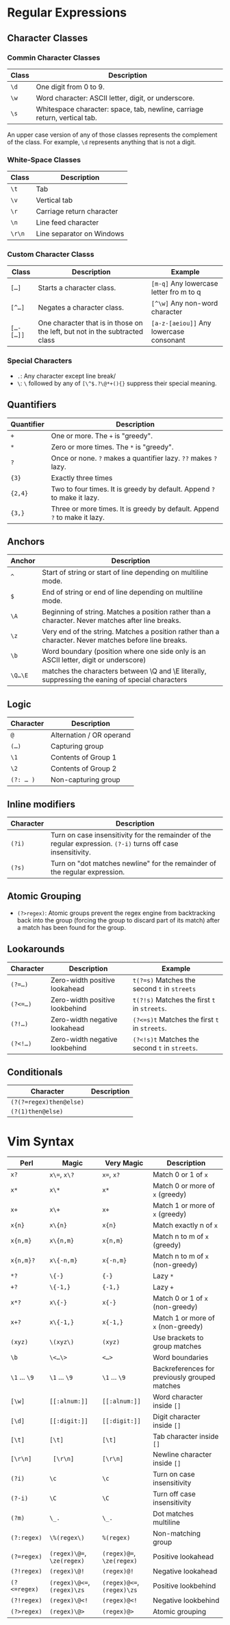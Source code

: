 # Regular Expressions

## Character Classes

### Commin Character Classes

| Class | Description                                                               |
| ---   | ---                                                                       |
| `\d`  | One digit from 0 to 9.                                                    |
| `\w`  | Word character: ASCII letter, digit, or underscore.                       |
| `\s`  | Whitespace character: space, tab, newline, carriage return, vertical tab. |

An upper case version of any of those classes represents the complement of the
class. For example, `\d` represents anything that is not a digit.

### White-Space Classes

| Class  | Description               |
| ---    | ---                       |
| `\t`   | Tab                       |
| `\v`   | Vertical tab              |
| `\r`   | Carriage return character |
| `\n`   | Line feed character       |
| `\r\n` | Line separator on Windows |

### Custom Character Classs

| Class     | Description                                                                 | Example                                 |
| ---       | ---                                                                         | --                                      |
| `[…]`     | Starts a character class.                                                   | `[m-q]` Any lowercase letter fro m to q |
| `[^…]`    | Negates a character class.                                                  | `[^\w]` Any non-word character          |
| `[…-[…]]` | One character that is in those on the left, but not in the subtracted class | `[a-z-[aeiou]]` Any lowercase consonant |

### Special Characters

- `.`: Any character except line break/
- `\`: `\` followed by any of `[\^$.?\@*+(){}` suppress their special meaning.

## Quantifiers

| Quantifier | Description                                                               |
| ---        | ---                                                                       |
| `+`        | One or more. The `+` is "greedy".                                         |
| `*`        | Zero or more times. The `*` is "greedy".                                  |
| `?`        | Once or none. `?` makes a quantifier lazy. `??` makes `?` lazy.           |
| `{3}`      | Exactly three times                                                       |
| `{2,4}`    | Two to four times. It is greedy by default. Append `?` to make it lazy.   |
| `{3,}`     | Three or more times. It is greedy by default. Append `?` to make it lazy. |

## Anchors

| Anchor | Description                                                                                           |
| ---    | ---                                                                                                   |
| `^`    | Start of string or start of line depending on multiline mode.                                         |
| `$`    | End of string or end of line depending on multiline mode.                                             |
| `\A`   | Beginning of string. Matches a position rather than a character. Never matches after line breaks.     |
| `\z`   | Very end of the string. Matches a position rather than a character. Never matches before line breaks. |
| `\b`   | Word boundary (position where one side only is an ASCII letter, digit or underscore)                  |
| `\Q…\E`   | matches the characters between \Q and \E literally, suppressing the eaning of special characters |

## Logic

| Character | Description              |
| ---       | ---                      |
| `@`       | Alternation / OR operand |
| `(…)`     | Capturing group          |
| `\1`      | Contents of Group 1      |
| `\2`      | Contents of Group 2      |
| `(?: … )` | Non-capturing group      |


## Inline modifiers

| Character | Description                                                                                                   |
| ---       | ---                                                                                                           |
| `(?i)`    | Turn on case insensitivity for the remainder of the regular expression. `(?-i)` turns off case insensitivity. |
| `(?s)`    | Turn on "dot matches newline" for the remainder of the regular expression.                                     |

## Atomic Grouping

- `(?>regex)`: Atomic groups prevent the regex engine from backtracking back
  into the group (forcing the group to discard part of its match) after a match
  has been found for the group.

## Lookarounds

| Character | Description                    | Example                                            |
| ---       | ---                            | ---                                                |
| `(?=…)`   | Zero-width positive lookahead  | `t(?=s)`      Matches the second `t` in `streets`  |
| `(?<=…)`  | Zero-width positive lookbehind | `t(?!s)`      Matches the first `t` in `streets`.  |
| `(?!…)`   | Zero-width negative lookahead  | `(?<=s)t`     Matches the first `t` in `streets`.  |
| `(?<!…)`  | Zero-width negative lookbehind | `(?<!s)t`     Matches the second `t` in `streets`. |

## Conditionals

| Character               | Description |
| ---                     | ---         |
| `(?(?=regex)then@else)` |             |
| `(?(1)then@else)`       |             |

# Vim Syntax

| Perl          | Magic                       | Very Magic                 | Description                                   |
| ---           | ---                         | ---                        | ---                                           |
| `x?`          | `x\=`, `x\?`                | `x=`, `x?`                 | Match 0 or 1 of `x`                           |
| `x*`          | `x\*`                       | `x*`                       | Match 0 or more of `x` (greedy)               |
| `x+`          | `x\+`                       | `x+`                       | Match 1 or more of `x` (greedy)               |
| `x{n}`        | `x\{n}`                     | `x{n}`                     | Match exactly n of `x`                        |
| `x{n,m}`      | `x\{n,m}`                   | `x{n,m}`                   | Match n to m of `x` (greedy)                  |
| `x{n,m}?`     | `x\{-n,m}`                  | `x{-n,m}`                  | Match n to m of `x` (non-greedy)              |
| `*?`          | `\{-}`                      | `{-}`                      | Lazy `*`                                      |
| `+?`          | `\{-1,}`                    | `{-1,}`                    | Lazy `+`                                      |
| `x*?`         | `x\{-}`                     | `x{-}`                     | Match 0 or 1 of `x` (non-greedy)              |
| `x+?`         | `x\{-1,}`                   | `x{-1,}`                   | Match 1 or more of `x` (non-greedy)           |
| `(xyz)`       | `\(xyz\)`                   | `(xyz)`                    | Use brackets to group matches                 |
| `\b`          | `\<…\>`                     | `<…>`                      | Word boundaries                               |
| `\1` ... `\9` | `\1` ... `\9`               | `\1` ... `\9`              | Backreferences for previously grouped matches |
| `[\w]`        | `[[:alnum:]]`               | `[[:alnum:]]`              | Word character inside `[]`                    |
| `[\d]`        | `[[:digit:]]`               | `[[:digit:]]`              | Digit character inside `[]`                   |
| `[\t]`        | `[\t]`                      | `[\t]`                     | Tab character inside `[]`                     |
| `[\r\n]`      | ` [\r\n]`                   | `[\r\n]`                   | Newline character inside `[]`                 |
| `(?i)`        | `\c`                        | `\c`                       | Turn on case insensitivity                    |
| `(?-i)`       | `\C`                        | `\C`                       | Turn off case insensitivity                   |
| `(?m)`        | `\_.`                       | `\_.`                      | Dot matches multiline                         |
| `(?:regex)`   | `\%(regex\)`                | `%(regex)`                 | Non-matching group                            |
| `(?=regex)`   | `(regex)\@=`, `\ze(regex)`  | `(regex)@=`, `\ze(regex)`  | Positive lookahead                            |
| `(?!regex)`   | `(regex)\@!`                | `(regex)@!`                | Negative lookahead                            |
| `(?<=regex)`  | `(regex)\@<=`, `(regex)\zs` | `(regex)@<=`, `(regex)\zs` | Positive lookbehind                           |
| `(?!regex)`   | `(regex)\@<!`               | `(regex)@<!`               | Negative lookbehind                           |
| `(?>regex)`   | `(regex)\@>`                | `(regex)@>`                | Atomic grouping                               |
